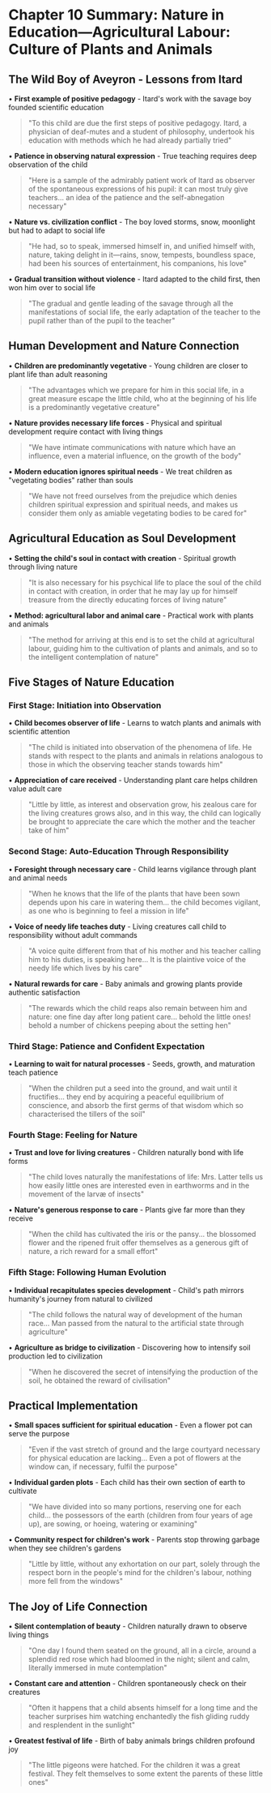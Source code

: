 # Chapter 10 Summary: Nature in Education—Agricultural Labour: Culture of Plants and Animals

## The Wild Boy of Aveyron - Lessons from Itard
• **First example of positive pedagogy** - Itard's work with the savage boy founded scientific education
> "To this child are due the first steps of positive pedagogy. Itard, a physician of deaf-mutes and a student of philosophy, undertook his education with methods which he had already partially tried"

• **Patience in observing natural expression** - True teaching requires deep observation of the child
> "Here is a sample of the admirably patient work of Itard as observer of the spontaneous expressions of his pupil: it can most truly give teachers... an idea of the patience and the self-abnegation necessary"

• **Nature vs. civilization conflict** - The boy loved storms, snow, moonlight but had to adapt to social life
> "He had, so to speak, immersed himself in, and unified himself with, nature, taking delight in it—rains, snow, tempests, boundless space, had been his sources of entertainment, his companions, his love"

• **Gradual transition without violence** - Itard adapted to the child first, then won him over to social life
> "The gradual and gentle leading of the savage through all the manifestations of social life, the early adaptation of the teacher to the pupil rather than of the pupil to the teacher"

## Human Development and Nature Connection
• **Children are predominantly vegetative** - Young children are closer to plant life than adult reasoning
> "The advantages which we prepare for him in this social life, in a great measure escape the little child, who at the beginning of his life is a predominantly vegetative creature"

• **Nature provides necessary life forces** - Physical and spiritual development require contact with living things
> "We have intimate communications with nature which have an influence, even a material influence, on the growth of the body"

• **Modern education ignores spiritual needs** - We treat children as "vegetating bodies" rather than souls
> "We have not freed ourselves from the prejudice which denies children spiritual expression and spiritual needs, and makes us consider them only as amiable vegetating bodies to be cared for"

## Agricultural Education as Soul Development
• **Setting the child's soul in contact with creation** - Spiritual growth through living nature
> "It is also necessary for his psychical life to place the soul of the child in contact with creation, in order that he may lay up for himself treasure from the directly educating forces of living nature"

• **Method: agricultural labor and animal care** - Practical work with plants and animals
> "The method for arriving at this end is to set the child at agricultural labour, guiding him to the cultivation of plants and animals, and so to the intelligent contemplation of nature"

## Five Stages of Nature Education

### First Stage: Initiation into Observation
• **Child becomes observer of life** - Learns to watch plants and animals with scientific attention
> "The child is initiated into observation of the phenomena of life. He stands with respect to the plants and animals in relations analogous to those in which the observing teacher stands towards him"

• **Appreciation of care received** - Understanding plant care helps children value adult care
> "Little by little, as interest and observation grow, his zealous care for the living creatures grows also, and in this way, the child can logically be brought to appreciate the care which the mother and the teacher take of him"

### Second Stage: Auto-Education Through Responsibility  
• **Foresight through necessary care** - Child learns vigilance through plant and animal needs
> "When he knows that the life of the plants that have been sown depends upon his care in watering them... the child becomes vigilant, as one who is beginning to feel a mission in life"

• **Voice of needy life teaches duty** - Living creatures call child to responsibility without adult commands
> "A voice quite different from that of his mother and his teacher calling him to his duties, is speaking here... It is the plaintive voice of the needy life which lives by his care"

• **Natural rewards for care** - Baby animals and growing plants provide authentic satisfaction
> "The rewards which the child reaps also remain between him and nature: one fine day after long patient care... behold the little ones! behold a number of chickens peeping about the setting hen"

### Third Stage: Patience and Confident Expectation
• **Learning to wait for natural processes** - Seeds, growth, and maturation teach patience
> "When the children put a seed into the ground, and wait until it fructifies... they end by acquiring a peaceful equilibrium of conscience, and absorb the first germs of that wisdom which so characterised the tillers of the soil"

### Fourth Stage: Feeling for Nature
• **Trust and love for living creatures** - Children naturally bond with life forms
> "The child loves naturally the manifestations of life: Mrs. Latter tells us how easily little ones are interested even in earthworms and in the movement of the larvæ of insects"

• **Nature's generous response to care** - Plants give far more than they receive
> "When the child has cultivated the iris or the pansy... the blossomed flower and the ripened fruit offer themselves as a generous gift of nature, a rich reward for a small effort"

### Fifth Stage: Following Human Evolution
• **Individual recapitulates species development** - Child's path mirrors humanity's journey from natural to civilized
> "The child follows the natural way of development of the human race... Man passed from the natural to the artificial state through agriculture"

• **Agriculture as bridge to civilization** - Discovering how to intensify soil production led to civilization
> "When he discovered the secret of intensifying the production of the soil, he obtained the reward of civilisation"

## Practical Implementation
• **Small spaces sufficient for spiritual education** - Even a flower pot can serve the purpose
> "Even if the vast stretch of ground and the large courtyard necessary for physical education are lacking... Even a pot of flowers at the window can, if necessary, fulfil the purpose"

• **Individual garden plots** - Each child has their own section of earth to cultivate
> "We have divided into so many portions, reserving one for each child... the possessors of the earth (children from four years of age up), are sowing, or hoeing, watering or examining"

• **Community respect for children's work** - Parents stop throwing garbage when they see children's gardens
> "Little by little, without any exhortation on our part, solely through the respect born in the people's mind for the children's labour, nothing more fell from the windows"

## The Joy of Life Connection
• **Silent contemplation of beauty** - Children naturally drawn to observe living things
> "One day I found them seated on the ground, all in a circle, around a splendid red rose which had bloomed in the night; silent and calm, literally immersed in mute contemplation"

• **Constant care and attention** - Children spontaneously check on their creatures
> "Often it happens that a child absents himself for a long time and the teacher surprises him watching enchantedly the fish gliding ruddy and resplendent in the sunlight"

• **Greatest festival of life** - Birth of baby animals brings children profound joy
> "The little pigeons were hatched. For the children it was a great festival. They felt themselves to some extent the parents of these little ones"